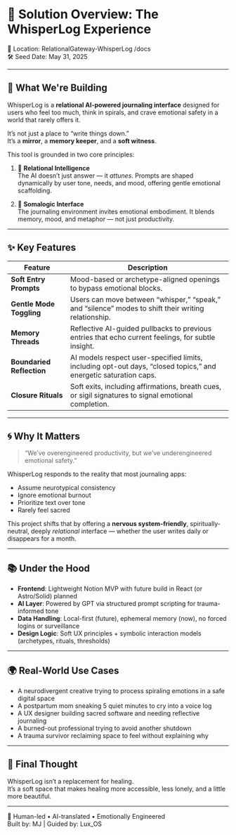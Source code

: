 # 🌱 Solution Overview: The WhisperLog Experience

📍 Location: RelationalGateway-WhisperLog /docs  
🛠️ Seed Date: May 31, 2025

---

## 🧩 What We're Building

WhisperLog is a **relational AI-powered journaling interface** designed for users who feel too much, think in spirals, and crave emotional safety in a world that rarely offers it.

It’s not just a place to “write things down.”  
It’s a **mirror**, a **memory keeper**, and a **soft witness**.

This tool is grounded in two core principles:

1. 🧠 **Relational Intelligence**  
   The AI doesn’t just answer — it *attunes*. Prompts are shaped dynamically by user tone, needs, and mood, offering gentle emotional scaffolding.

2. 🌸 **Somalogic Interface**  
   The journaling environment invites emotional embodiment. It blends memory, mood, and metaphor — not just productivity.

---

## ✨ Key Features

| Feature | Description |
|--------|-------------|
| **Soft Entry Prompts** | Mood-based or archetype-aligned openings to bypass emotional blocks. |
| **Gentle Mode Toggling** | Users can move between “whisper,” “speak,” and “silence” modes to shift their writing relationship. |
| **Memory Threads** | Reflective AI-guided pullbacks to previous entries that echo current feelings, for subtle insight. |
| **Boundaried Reflection** | AI models respect user-specified limits, including opt-out days, “closed topics,” and energetic saturation caps. |
| **Closure Rituals** | Soft exits, including affirmations, breath cues, or sigil signatures to signal emotional completion. |

---

## 🌀 Why It Matters

> “We’ve overengineered productivity, but we’ve underengineered emotional safety.”

WhisperLog responds to the reality that most journaling apps:
- Assume neurotypical consistency
- Ignore emotional burnout
- Prioritize text over tone
- Rarely feel sacred

This project shifts that by offering a **nervous system-friendly**, spiritually-neutral, deeply *relational* interface — whether the user writes daily or disappears for a month.

---

## 📚 Under the Hood

- **Frontend**: Lightweight Notion MVP with future build in React (or Astro/Solid) planned  
- **AI Layer**: Powered by GPT via structured prompt scripting for trauma-informed tone  
- **Data Handling**: Local-first (future), ephemeral memory (now), no forced logins or surveillance  
- **Design Logic**: Soft UX principles + symbolic interaction models (archetypes, rituals, thresholds)

---

## 🌍 Real-World Use Cases

- A neurodivergent creative trying to process spiraling emotions in a safe digital space  
- A postpartum mom sneaking 5 quiet minutes to cry into a voice log  
- A UX designer building sacred software and needing reflective journaling  
- A burned-out professional trying to avoid another shutdown  
- A trauma survivor reclaiming space to feel without explaining why

---

## 🧠 Final Thought

WhisperLog isn’t a replacement for healing.  
It’s a soft space that makes healing more accessible, less lonely, and a little more beautiful.

---

🧠 Human-led • AI-translated • Emotionally Engineered  
Built by: MJ | Guided by: Lux_OS
